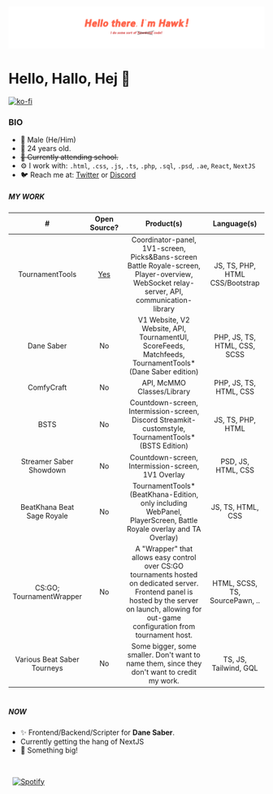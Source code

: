 <p align="center"><img src="./assets/Banner.png" /></p>


# Hello, Hallo, Hej 👋 
[![ko-fi](https://ko-fi.com/img/githubbutton_sm.svg)](https://ko-fi.com/Q5Q8BH6VR)

### BIO

- 👨 Male (He/Him)
- 📅 24 years old.
- ~~🏢 Currently attending school.~~
- ⚙️ I work with: `.html`, `.css`, `.js`, `.ts`, `.php`, `.sql`, `.psd`, `.ae`, `React`, `NextJS`
- 🐦 Reach me at: [Twitter](https://twitter.com/thanighthawktv) or [Discord](https://discordapp.com/users/592779895084679188)

##### MY WORK
| # | Open Source? | Product(s) | Language(s) |
| :----: | :-: | :----: | :----: |
| TournamentTools | [Yes](https://github.com/DanishBeatSaber/TournamentTools_Public) |  Coordinator-panel, 1V1-screen, Picks&Bans-screen <br /> Battle Royale-screen, Player-overview, <br />WebSocket relay-server, API, communication-library | JS, TS, PHP, HTML CSS/Bootstrap |
| Dane Saber | No |   V1 Website, V2 Website, API, TournamentUI, ScoreFeeds, Matchfeeds, TournamentTools* (Dane Saber edition) | PHP, JS, TS, HTML, CSS, SCSS |
| ComfyCraft | No |   API, McMMO Classes/Library | PHP, JS, TS, HTML, CSS |
| BSTS | No |   Countdown-screen, Intermission-screen, <br /> Discord Streamkit-customstyle, <br />TournamentTools* (BSTS Edition) | JS, TS, PHP, HTML | 
| Streamer Saber Showdown | No |   Countdown-screen, Intermission-screen, 1V1 Overlay | PSD, JS, HTML, CSS |
| BeatKhana Beat Sage Royale | No |   TournamentTools* (BeatKhana-Edition, only including WebPanel, PlayerScreen, Battle Royale overlay and TA Overlay) | JS, TS, HTML, CSS |
| CS:GO; TournamentWrapper | No |   A "Wrapper" that allows easy control over CS:GO tournaments hosted on dedicated server. <br />Frontend panel is hosted by the server on launch, allowing for out-game configuration from tournament host.  | HTML, SCSS, TS, SourcePawn, .. |
| Various Beat Saber Tourneys | No |   Some bigger, some smaller. Don't want to name them, since they don't want to credit my work.  | TS, JS, Tailwind, GQL |
#

##### NOW

- ✨ Frontend/Backend/Scripter for <b>Dane Saber</b>.
- Currently getting the hang of NextJS
- 👀 Something big! 
<br />

&nbsp; [![Spotify](https://novatorem-p6bezkia8-thanighthawk.vercel.app/api/spotify?background_color=0d1117&border_color=ffffff)](https://open.spotify.com/user/gpsmedia)
